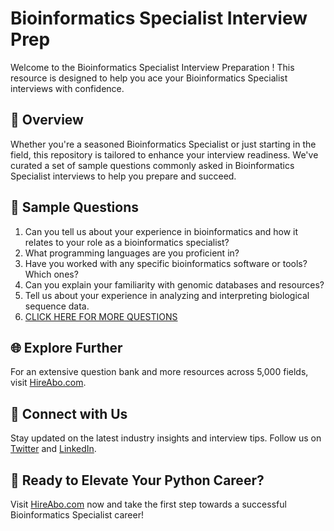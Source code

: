 # Bioinformatics Specialist Interview Prep

Welcome to the Bioinformatics Specialist Interview Preparation ! This resource is designed to help you ace your Bioinformatics Specialist interviews with confidence.

## 🚀 Overview

Whether you're a seasoned Bioinformatics Specialist or just starting in the field, this repository is tailored to enhance your interview readiness. We've curated a set of sample questions commonly asked in Bioinformatics Specialist interviews to help you prepare and succeed.

## 📝 Sample Questions

1. Can you tell us about your experience in bioinformatics and how it relates to your role as a bioinformatics specialist?
2. What programming languages are you proficient in?
3. Have you worked with any specific bioinformatics software or tools? Which ones?
4. Can you explain your familiarity with genomic databases and resources?
5. Tell us about your experience in analyzing and interpreting biological sequence data.
6. [CLICK HERE FOR MORE QUESTIONS](https://hireabo.com/job/5_1_45/Bioinformatics%20Specialist)

## 🌐 Explore Further

For an extensive question bank and more resources across 5,000 fields, visit [HireAbo.com](https://www.hireabo.com).

## 📱 Connect with Us

Stay updated on the latest industry insights and interview tips. Follow us on [Twitter](https://twitter.com/hireabo) and [LinkedIn](https://www.linkedin.com/in/hire-abo-3609972a8/).

## 🚀 Ready to Elevate Your Python Career?

Visit [HireAbo.com](https://www.hireabo.com) now and take the first step towards a successful Bioinformatics Specialist career!